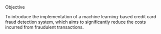 Objective

To introduce the implementation of a machine learning-based credit card fraud detection system, which aims to significantly reduce the costs incurred from fraudulent transactions.

